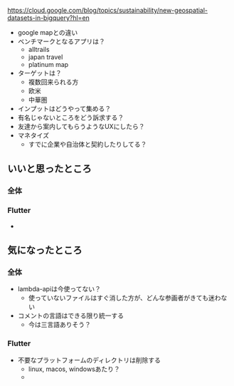 
https://cloud.google.com/blog/topics/sustainability/new-geospatial-datasets-in-bigquery?hl=en

- google mapとの違い
- ベンチマークとなるアプリは？
	- alltrails
	- japan travel
	- platinum map
- ターゲットは？
	- 複数回来られる方
	- 欧米
	- 中華圏
- インプットはどうやって集める？
- 有名じゃないところをどう訴求する？
- 友達から案内してもらうようなUXにしたら？
- マネタイズ
	- すでに企業や自治体と契約したりしてる？


## いいと思ったところ
### 全体
### Flutter
- 

## 気になったところ
### 全体
- lambda-apiは今使ってない？
	- 使っていないファイルはすぐ消した方が、どんな参画者がきても迷わない
- コメントの言語はできる限り統一する
	- 今は三言語ありそう？

### Flutter
- 不要なプラットフォームのディレクトリは削除する
	- linux, macos, windowsあたり？
	- 